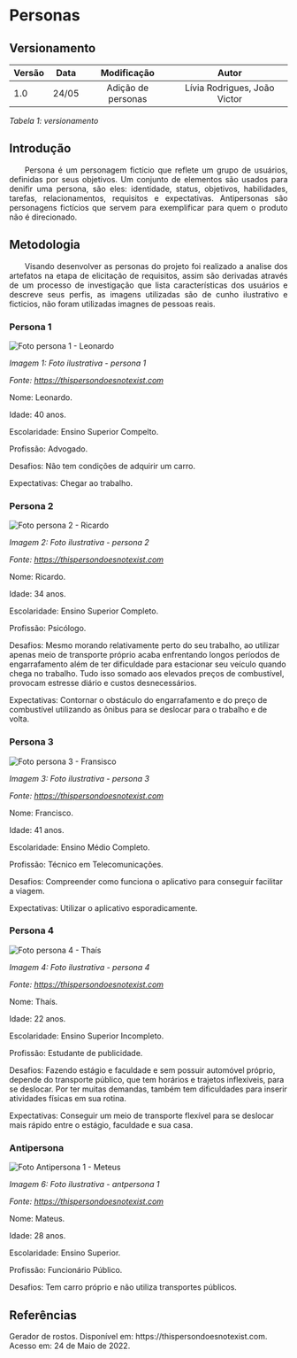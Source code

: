 # Personas
## Versionamento

| Versão | Data | Modificação | Autor |
|-|-|:-:|:-:|
| 1.0 | 24/05 | Adição de personas | Lívia Rodrigues, João Victor |

*Tabela 1: versionamento*

## Introdução
<p align="justify">&emsp;&emsp;Persona é um personagem fictício que reflete um grupo de usuários, definidas por seus objetivos. Um conjunto de elementos são usados para denifir uma persona, são eles: identidade, status, objetivos, habilidades, tarefas, relacionamentos, requisitos e expectativas. Antipersonas são personagens fictícios que servem para exemplificar para quem o produto não é direcionado. </p> 

## Metodologia
<p align="justify">&emsp;&emsp;Visando desenvolver as personas do projeto foi realizado a analise dos artefatos na etapa de elicitação de requisitos, assim são derivadas através de um processo de investigação que lista características dos usuários e descreve seus perfis, as imagens utilizadas são de cunho ilustrativo e ficticios, não foram utilizadas imagnes de pessoas reais.</p> 

### Persona 1

![Foto persona 1 - Leonardo](../assets/modelagem/persona/p1.png) 

*Imagem 1: Foto ilustrativa - persona 1*

*Fonte: https://thispersondoesnotexist.com* 

  Nome: Leonardo.
  
  Idade: 40 anos.
  
  Escolaridade: Ensino Superior Compelto.
  
  Profissão: Advogado.
  
  Desafios: Não tem condições de adquirir um carro.
  
  Expectativas: Chegar ao trabalho.

### Persona 2

![Foto persona 2 - Ricardo](../assets/modelagem/persona/p2.png) 

*Imagem 2: Foto ilustrativa - persona 2*

*Fonte: https://thispersondoesnotexist.com* 

  Nome: Ricardo.

  Idade: 34 anos.

  Escolaridade: Ensino Superior Completo.

  Profissão: Psicólogo.

  Desafios: Mesmo morando relativamente perto do seu trabalho, ao utilizar apenas meio de transporte próprio acaba enfrentando longos períodos de engarrafamento além de ter dificuldade para estacionar seu veículo quando chega no trabalho. Tudo isso somado aos elevados preços de combustível, provocam estresse diário e custos desnecessários.

  Expectativas: Contornar o obstáculo do engarrafamento e do preço de combustível utilizando as ônibus para se deslocar para o trabalho e de volta.

### Persona 3

![Foto persona 3 - Fransisco](../assets/modelagem/persona/p3.png) 

*Imagem 3: Foto ilustrativa - persona 3*

*Fonte: https://thispersondoesnotexist.com* 

  Nome: Francisco.

  Idade: 41 anos.

  Escolaridade: Ensino Médio Completo.

  Profissão: Técnico em Telecomunicações.

  Desafios: Compreender como funciona o aplicativo para conseguir facilitar a viagem.

  Expectativas: Utilizar o aplicativo esporadicamente.

### Persona 4

![Foto persona 4 - Thaís](../assets/modelagem/persona/p4.png) 

*Imagem 4: Foto ilustrativa - persona 4*

*Fonte: https://thispersondoesnotexist.com* 
  
  Nome: Thaís.

  Idade: 22 anos.

  Escolaridade: Ensino Superior Incompleto.

  Profissão: Estudante de publicidade.

  Desafios: Fazendo estágio e faculdade e sem possuir automóvel próprio, depende do transporte público, que tem horários e trajetos inflexíveis, para se deslocar. Por ter muitas demandas, também tem dificuldades para inserir atividades físicas em sua rotina.
  
  Expectativas:  Conseguir um meio de transporte flexível para se deslocar mais rápido entre o estágio, faculdade e sua casa.

### Antipersona

![Foto Antipersona 1 - Meteus](../assets/modelagem/persona/at.png) 

*Imagem 6: Foto ilustrativa - antpersona 1*

*Fonte: https://thispersondoesnotexist.com* 

  Nome: Mateus.
  
  Idade: 28 anos.
  
  Escolaridade: Ensino Superior.
  
  Profissão: Funcionário Público.

  Desafios: Tem carro próprio e não utiliza transportes públicos.


## Referências

<p>Gerador de rostos. Disponível em: https://thispersondoesnotexist.com. Acesso em: 24 de Maio de 2022.</p>

